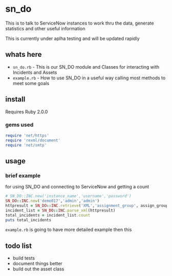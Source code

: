 # sn_do
This is to talk to ServiceNow instances to work thru the data, generate statistics and other useful information

This is currently under aplha testing and will be updated rapidly

## whats here

* `sn_do.rb` - This is our SN_DO module and Classes for interacting with Incidents and Assets
* `example.rb` - How to use SN_DO in a useful way calling most methods to meet some goals

## install

Requires Ruby 2.0.0

### gems used
``` ruby
require 'net/https'
require 'rexml/document'
require 'net/smtp'
```

## usage

### brief example 
for using SN_DO and connecting to ServiceNow and getting a count
``` ruby
# SN_DO::INC.new('instance_name','username','password')
SN_DO::INC.new('demo017','admin','admin')
httpresult = SN_DO::INC.retrieve('XML','assignment_group', assign_group_id)
incident_list = SN_DO::INC.parse_xml(httpresult)
total_incidents = incident_list.count
puts total_incidents
```
`example.rb` is going to have more detailed example then this

## todo list
* build tests
* document things better
* build out the asset class